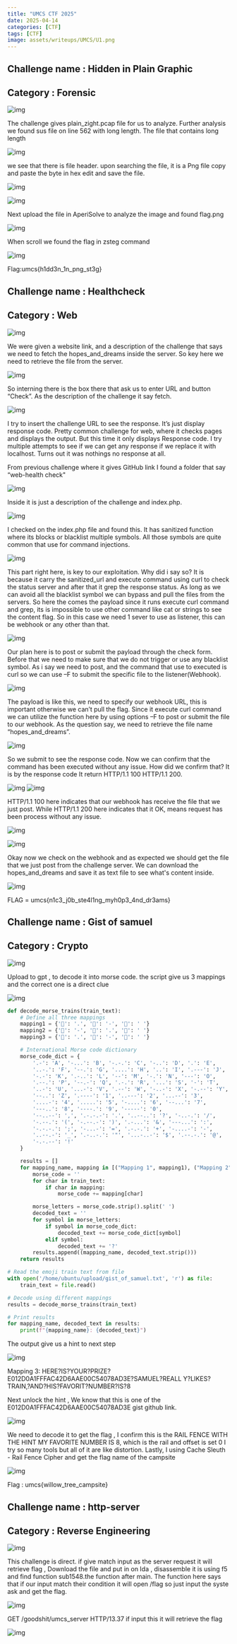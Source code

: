 ```yaml
---
title: "UMCS CTF 2025"
date: 2025-04-14
categories: [CTF]
tags: [CTF]
image: assets/writeups/UMCS/U1.png
---
```


## Challenge name : Hidden in Plain Graphic
## Category : Forensic

![img](assets/writeups/UMCS/U2.png)

The challenge gives plain_zight.pcap file for us to analyze. Further analysis we found sus file on line 562 with long length. The file that contains long length

![img](assets/writeups/UMCS/U3.png)

we see that there is file header. upon searching the file, it is a Png file copy and paste the byte in
hex edit and save the file.

![img](assets/writeups/UMCS/U4.png)

![img](assets/writeups/UMCS/U5.png)

Next upload the file in AperiSolve to analyze the image and found flag.png

![img](assets/writeups/UMCS/U6.png)

When scroll we found the flag in zsteg command 

![img](assets/writeups/UMCS/U7.png)

Flag:umcs{h1dd3n_1n_png_st3g}

## Challenge name : Healthcheck
## Category : Web


![img](assets/writeups/UMCS/U8.png)

We were given a website link, and a description of the challenge that says we need to fetch the hopes_and_dreams inside the server. So key here we need to retrieve the file from the server.

![img](assets/writeups/UMCS/U9.png)

So interning there is the box there that ask us to enter URL and button “Check”. As the description of the challenge it say fetch.

![img](assets/writeups/UMCS/U10.png)

I try to insert the challenge URL to see the response. It’s just display response code. Pretty common challenge for web, where it checks pages and displays the output. But this time it only displays Response code. I try multiple attempts to see if we can get any response if we replace it with localhost. Turns out it was nothings no response at all.

From previous challenge where it gives GitHub link I found a folder that say “web-health check"

![img](assets/writeups/UMCS/U11.png)


Inside it is just a description of the challenge and index.php.

![img](assets/writeups/UMCS/U12.png)

I checked on the index.php file and found this. It has sanitized function where its blocks or blacklist multiple symbols. All those symbols are quite common that use for command injections.

![img](assets/writeups/UMCS/U13.png)

This part right here, is key to our exploitation. Why did i say so? It is because it carry the sanitized_url and execute command using curl to check the status server and after that it grep the response status. As long as we can avoid all the blacklist symbol we can bypass and pull the files from the servers. So here the comes the payload since it runs execute curl command and grep, its is impossible to use other command like cat or strings to see the content flag. So in this case we need 1 sever to use as listener, this can be webhook or any other than that.

![img](assets/writeups/UMCS/U14.png)

Our plan here is to post or submit the payload through the check form. Before that we need to make sure that we do not trigger or use any blacklist symbol. As i say we need to post, and the command that use to executed is curl so we can use –F to submit the specific file to the listener(Webhook).

![img](assets/writeups/UMCS/U15.png)

The payload is like this, we need to specify our webhook URL, this is important otherwise we can’t pull the flag. Since it execute curl command we can utilize the function here by using options –F to post or submit the file to our webhook. As the question say, we need to retrieve the file name “hopes_and_dreams”.

![img](assets/writeups/UMCS/U16.png)

So we submit to see the response code. Now we can confirm that the command has been executed without any issue. How did we confirm that? It is by the response code It return HTTP/1.1 100 HTTP/1.1 200.

![img](assets/writeups/UMCS/U17.png)
![img](assets/writeups/UMCS/U18.png)

HTTP/1.1 100 here indicates that our webhook has receive the file that we just post. While HTTP/1.1 200 here indicates that it OK, means request has been process without any issue.

![img](assets/writeups/UMCS/U19.png)

![img](assets/writeups/UMCS/U20.png)

Okay now we check on the webhook and as expected we should get the file that we just post from the challenge server. We can download the hopes_and_dreams and save it as text file to see what's content inside.

![img](assets/writeups/UMCS/U21.png)

FLAG = umcs{n1c3_j0b_ste4l1ng_myh0p3_4nd_dr3ams}

## Challenge name : Gist of samuel
## Category : Crypto

![img](assets/writeups/UMCS/U22.png)

Upload to gpt , to decode it into morse code. the script give us 3 mappings and the correct one is a direct clue  

![img](assets/writeups/UMCS/U23.png)

```python
def decode_morse_trains(train_text):
    # Define all three mappings
    mapping1 = {'🚂': '.', '🚆': '-', '🚋': ' '}
    mapping2 = {'🚂': '-', '🚆': '.', '🚋': ' '}
    mapping3 = {'🚂': '.', '🚋': '-', '🚆': ' '}

    # International Morse code dictionary
    morse_code_dict = {
        '.-': 'A', '-...': 'B', '-.-.': 'C', '-..': 'D', '.': 'E',
        '..-.': 'F', '--.': 'G', '....': 'H', '..': 'I', '.---': 'J',
        '-.-': 'K', '.-..': 'L', '--': 'M', '-.': 'N', '---': 'O',
        '.--.': 'P', '--.-': 'Q', '.-.': 'R', '...': 'S', '-': 'T',
        '..-': 'U', '...-': 'V', '.--': 'W', '-..-': 'X', '-.--': 'Y',
        '--..': 'Z', '.----': '1', '..---': '2', '...--': '3',
        '....-': '4', '.....': '5', '-....': '6', '--...': '7',
        '---..': '8', '----.': '9', '-----': '0',
        '--..--': ',', '.-.-.-': '.', '..--..': '?', '-..-.': '/',
        '-.--.': '(', '-.--.-': ')', '.-...': '&', '---...': ':',
        '-.-.-.': ';', '-...-': '=', '.-.-.': '+', '-....-': '-',
        '..--.-': '_', '.-..-.': '"', '...-..-': '$', '.--.-.': '@',
        '-.-.--': '!'
    }

    results = []
    for mapping_name, mapping in [("Mapping 1", mapping1), ("Mapping 2", mapping2), ("Mapping 3", mapping3)]:
        morse_code = ''
        for char in train_text:
            if char in mapping:
                morse_code += mapping[char]

        morse_letters = morse_code.strip().split(' ')
        decoded_text = ''
        for symbol in morse_letters:
            if symbol in morse_code_dict:
                decoded_text += morse_code_dict[symbol]
            elif symbol:
                decoded_text += '?'
        results.append((mapping_name, decoded_text.strip()))
    return results

# Read the emoji train text from file
with open('/home/ubuntu/upload/gist_of_samuel.txt', 'r') as file:
    train_text = file.read()

# Decode using different mappings
results = decode_morse_trains(train_text)

# Print results
for mapping_name, decoded_text in results:
    print(f"{mapping_name}: {decoded_text}")
```
The output give us a hint to next step

![img](assets/writeups/UMCS/U24.png)

Mapping 3:
HERE?IS?YOUR?PRIZE?E012D0A1FFFAC42D6AAE00C54078AD3E?SAMUEL?REALL Y?LIKES?TRAIN,?AND?HIS?FAVORIT?NUMBER?IS?8

Next unlock the hint , We know that this is one of the E012D0A1FFFAC42D6AAE00C54078AD3E gist github link.

![img](assets/writeups/UMCS/U25.png)

We need to decode it to get the flag , I confirm this is the RAIL FENCE WITH THE HINT MY FAVORITE NUMBER IS 8, which is the rail and offset is set 0 I try so many tools but all of it are like distortion. Lastly, I using
Cache Sleuth - Rail Fence Cipher and get the flag name of the campsite 

![img](assets/writeups/UMCS/U26.png)

Flag : umcs{willow_tree_campsite}

## Challenge name : http-server
## Category : Reverse Engineering

![img](assets/writeups/UMCS/U27.png)

This challenge is direct. if give match input as the server request it will retrieve flag , Download the file and put in on Ida , disassemble it is using f5 and find function sub1548.the function after main. The function here says that if our input match their condition it will open /flag so just input the syste ask and get the flag.

![img](assets/writeups/UMCS/U28.png)

GET /goodshit/umcs_server HTTP/13.37 if input this it will retrieve the flag

![img](assets/writeups/UMCS/U29.png)



















